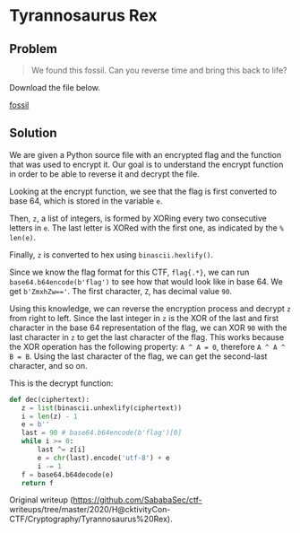 # Tyrannosaurus Rex

## Problem

> We found this fossil. Can you reverse time and bring this back to life?  
  
  
Download the file below.

[fossil](fossil)

## Solution

We are given a Python source file with an encrypted flag and the function that
was used to encrypt it. Our goal is to understand the encrypt function in
order to be able to reverse it and decrypt the file.

Looking at the encrypt function, we see that the flag is first converted to
base 64, which is stored in the variable `e`.

Then, `z`, a list of integers, is formed by XORing every two consecutive
letters in `e`. The last letter is XORed with the first one, as indicated by
the `% len(e)`.

Finally, `z` is converted to hex using `binascii.hexlify()`.

Since we know the flag format for this CTF, `flag{.*}`, we can run
`base64.b64encode(b'flag')` to see how that would look like in base 64. We get
`b'ZmxhZw=='`. The first character, `Z`, has decimal value `90`.

Using this knowledge, we can reverse the encryption process and decrypt `z`
from right to left. Since the last integer in `z` is the XOR of the last and
first character in the base 64 representation of the flag, we can XOR `90`
with the last character in `z` to get the last character of the flag. This
works because the XOR operation has the following property: `A ^ A = 0`,
therefore `A ^ A ^ B = B`. Using the last character of the flag, we can get
the second-last character, and so on.

This is the decrypt function:

```py  
def dec(ciphertext):  
   z = list(binascii.unhexlify(ciphertext))  
   i = len(z) - 1  
   e = b''  
   last = 90 # base64.b64encode(b'flag')[0]  
   while i >= 0:  
       last ^= z[i]  
       e = chr(last).encode('utf-8') + e  
       i -= 1  
   f = base64.b64decode(e)  
   return f  
```  

Original writeup (https://github.com/SababaSec/ctf-
writeups/tree/master/2020/H@cktivityCon-CTF/Cryptography/Tyrannosaurus%20Rex).